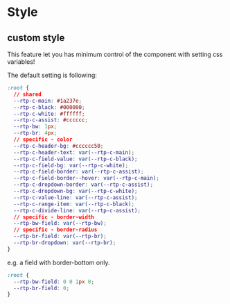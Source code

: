 
# Style

## custom style

This feature let you has minimum control of the component with setting css variables! 

The default setting is following:

```css
:root {
  // shared
  --rtp-c-main: #1a237e;
  --rtp-c-black: #000000;
  --rtp-c-white: #ffffff;
  --rtp-c-assist: #cccccc;
  --rtp-bw: 1px;
  --rtp-br: 4px;
  // specific - color
  --rtp-c-header-bg: #cccccc50;
  --rtp-c-header-text: var(--rtp-c-main);
  --rtp-c-field-value: var(--rtp-c-black);
  --rtp-c-field-bg: var(--rtp-c-white);
  --rtp-c-field-border: var(--rtp-c-assist);
  --rtp-c-field-border--hover: var(--rtp-c-main);
  --rtp-c-dropdown-border: var(--rtp-c-assist);
  --rtp-c-dropdown-bg: var(--rtp-c-white);
  --rtp-c-value-line: var(--rtp-c-assist);
  --rtp-c-range-item: var(--rtp-c-black);
  --rtp-c-divide-line: var(--rtp-c-assist);
  // specific - border-width
  --rtp-bw-field: var(--rtp-bw);
  // specific - border-radius
  --rtp-br-field: var(--rtp-br);
  --rtp-br-dropdown: var(--rtp-br);
}
```


e.g. a field with border-bottom only.

```css
:root {
  --rtp-bw-field: 0 0 1px 0;
  --rtp-br-field: 0;
}
```